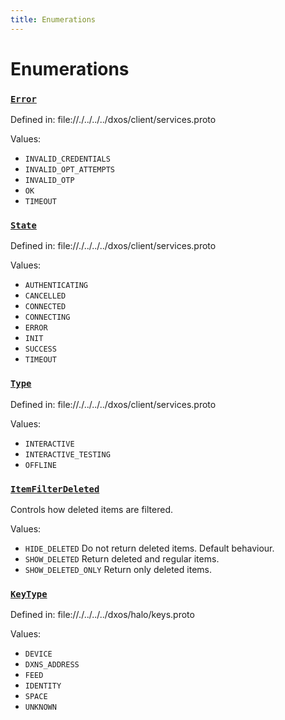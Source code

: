 ```yaml
---
title: Enumerations
---
```

# Enumerations
### [`Error`]()

Defined in:
   file://./../../../dxos/client/services.proto

Values:
- `INVALID_CREDENTIALS`
- `INVALID_OPT_ATTEMPTS`
- `INVALID_OTP`
- `OK`
- `TIMEOUT`
### [`State`]()

Defined in:
   file://./../../../dxos/client/services.proto

Values:
- `AUTHENTICATING`
- `CANCELLED`
- `CONNECTED`
- `CONNECTING`
- `ERROR`
- `INIT`
- `SUCCESS`
- `TIMEOUT`
### [`Type`]()

Defined in:
   file://./../../../dxos/client/services.proto

Values:
- `INTERACTIVE`
- `INTERACTIVE_TESTING`
- `OFFLINE`
### [`ItemFilterDeleted`]()

Controls how deleted items are filtered.

Values:
- `HIDE_DELETED` Do not return deleted items. Default behaviour.
- `SHOW_DELETED` Return deleted and regular items.
- `SHOW_DELETED_ONLY` Return only deleted items.
### [`KeyType`]()

Defined in:
   file://./../../../dxos/halo/keys.proto

Values:
- `DEVICE`
- `DXNS_ADDRESS`
- `FEED`
- `IDENTITY`
- `SPACE`
- `UNKNOWN`